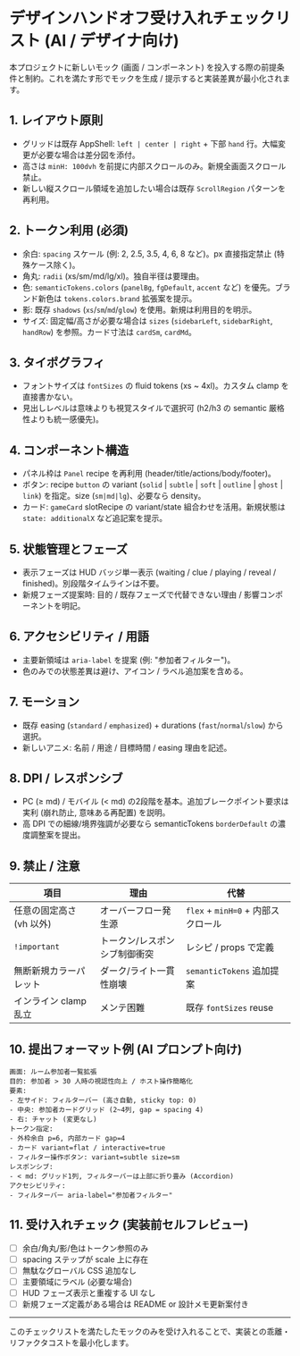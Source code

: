 # デザインハンドオフ受け入れチェックリスト (AI / デザイナ向け)

本プロジェクトに新しいモック (画面 / コンポーネント) を投入する際の前提条件と制約。これを満たす形でモックを生成 / 提示すると実装差異が最小化されます。

## 1. レイアウト原則

- グリッドは既存 AppShell: `left | center | right` + 下部 `hand` 行。大幅変更が必要な場合は差分図を添付。
- 高さは `minH: 100dvh` を前提に内部スクロールのみ。新規全画面スクロール禁止。
- 新しい縦スクロール領域を追加したい場合は既存 `ScrollRegion` パターンを再利用。

## 2. トークン利用 (必須)

- 余白: `spacing` スケール (例: 2, 2.5, 3.5, 4, 6, 8 など)。px 直接指定禁止 (特殊ケース除く)。
- 角丸: `radii` (xs/sm/md/lg/xl)。独自半径は要理由。
- 色: `semanticTokens.colors` (`panelBg`, `fgDefault`, `accent` など) を優先。ブランド新色は `tokens.colors.brand` 拡張案を提示。
- 影: 既存 `shadows` (`xs`/`sm`/`md`/`glow`) を使用。新規は利用目的を明示。
- サイズ: 固定幅/高さが必要な場合は `sizes` (`sidebarLeft`, `sidebarRight`, `handRow`) を参照。カード寸法は `cardSm`, `cardMd`。

## 3. タイポグラフィ

- フォントサイズは `fontSizes` の fluid tokens (xs ~ 4xl)。カスタム clamp を直接書かない。
- 見出しレベルは意味よりも視覚スタイルで選択可 (h2/h3 の semantic 厳格性よりも統一感優先)。

## 4. コンポーネント構造

- パネル枠は `Panel` recipe を再利用 (header/title/actions/body/footer)。
- ボタン: recipe `button` の variant (`solid` | `subtle` | `soft` | `outline` | `ghost` | `link`) を指定。size (`sm|md|lg`)、必要なら density。
- カード: `gameCard` slotRecipe の variant/state 組合わせを活用。新規状態は `state: additionalX` など追記案を提示。

## 5. 状態管理とフェーズ

- 表示フェーズは HUD バッジ単一表示 (waiting / clue / playing / reveal / finished)。別段階タイムラインは不要。
- 新規フェーズ提案時: 目的 / 既存フェーズで代替できない理由 / 影響コンポーネントを明記。

## 6. アクセシビリティ / 用語

- 主要新領域は `aria-label` を提案 (例: "参加者フィルター")。
- 色のみでの状態差異は避け、アイコン / ラベル追加案を含める。

## 7. モーション

- 既存 easing (`standard` / `emphasized`) + durations (`fast`/`normal`/`slow`) から選択。
- 新しいアニメ: 名前 / 用途 / 目標時間 / easing 理由を記述。

## 8. DPI / レスポンシブ

- PC (≥ md) / モバイル (< md) の2段階を基本。追加ブレークポイント要求は実利 (崩れ防止, 意味ある再配置) を説明。
- 高 DPI での細線/境界強調が必要なら semanticTokens `borderDefault` の濃度調整案を提出。

## 9. 禁止 / 注意

| 項目                     | 理由                          | 代替                               |
| ------------------------ | ----------------------------- | ---------------------------------- |
| 任意の固定高さ (vh 以外) | オーバーフロー発生源          | `flex` + `minH=0` + 内部スクロール |
| `!important`             | トークン/レスポンシブ制御衝突 | レシピ / props で定義              |
| 無断新規カラーパレット   | ダーク/ライト一貫性崩壊       | `semanticTokens` 追加提案          |
| インライン clamp 乱立    | メンテ困難                    | 既存 `fontSizes` reuse             |

## 10. 提出フォーマット例 (AI プロンプト向け)

```
画面: ルーム参加者一覧拡張
目的: 参加者 > 30 人時の視認性向上 / ホスト操作簡略化
要素:
- 左サイド: フィルターバー (高さ自動, sticky top: 0)
- 中央: 参加者カードグリッド (2~4列, gap = spacing 4)
- 右: チャット (変更なし)
トークン指定:
- 外枠余白 p=6, 内部カード gap=4
- カード variant=flat / interactive=true
- フィルター操作ボタン: variant=subtle size=sm
レスポンシブ:
- < md: グリッド1列, フィルターバーは上部に折り畳み (Accordion)
アクセシビリティ:
- フィルターバー aria-label="参加者フィルター"
```

## 11. 受け入れチェック (実装前セルフレビュー)

- [ ] 余白/角丸/影/色はトークン参照のみ
- [ ] spacing ステップが scale 上に存在
- [ ] 無駄なグローバル CSS 追加なし
- [ ] 主要領域にラベル (必要な場合)
- [ ] HUD フェーズ表示と重複する UI なし
- [ ] 新規フェーズ定義がある場合は README or 設計メモ更新案付き

---

このチェックリストを満たしたモックのみを受け入れることで、実装との乖離・リファクタコストを最小化します。

